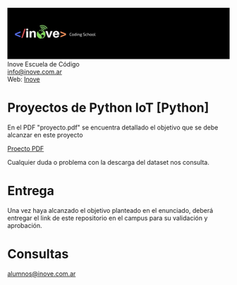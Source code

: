 ![Inove banner](/inove.jpg)
Inove Escuela de Código\
info@inove.com.ar\
Web: [Inove](http://inove.com.ar)

# Proyectos de Python IoT [Python]
En el PDF "proyecto.pdf" se encuentra detallado el objetivo que se debe alcanzar en este proyecto

[Proecto PDF](https://github.com/InoveAlumnos/proyecto_iot/blob/main/proyecto.pdf)


Cualquier duda o problema con la descarga del dataset nos consulta.

# Entrega
Una vez haya alcanzado el objetivo planteado en el enunciado, deberá entregar el link de este repositorio en el campus para su validación y aprobación.

# Consultas
alumnos@inove.com.ar

